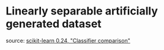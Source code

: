 # Linearly separable artificially generated dataset

source: [scikit-learn 0.24, "Classifier comparison"](https://scikit-learn.org/0.24/auto_examples/classification/plot_classifier_comparison.html)